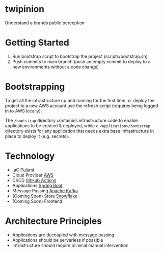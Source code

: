 # twipinion

Understand a brands public perception

# Getting Started

1. Run bootstrap script to bootstrap the project (scripts/bootstrap.sh)
2. Push commits to main branch
   (push an empty commit to deploy to a new environments without a code change)

# Bootstrapping

To get all the infrastructure up and running for the first time,
or deploy the project to a new AWS account use the refresh script
(requires being logged in to AWS locally).

The `/bootstrap` directory containins infrastructure code to enable
applications to be created & deployed,
while a `<application>/bootstrap` directory exists for any application
that needs extra base infrastructure in place to deploy it (e.g. secrets).

# Technology

- IaC [Pulumi](https://www.pulumi.com/)
- Cloud Provider [AWS](https://aws.amazon.com/)
- CI/CD [GitHub Actions](https://docs.github.com/en/actions)
- Applications [Spring Boot](https://spring.io/projects/spring-boot)
- Message Passing [Apache Kafka](https://kafka.apache.org/)
- (Coming Soon) Store [Snowflake]()
- (Coming Soon) Frontend

# Architecture Principles

- Applications are decoupled with message passing
- Applications should be serverless if possible
- Infrastructure should require minimal manual intervention
